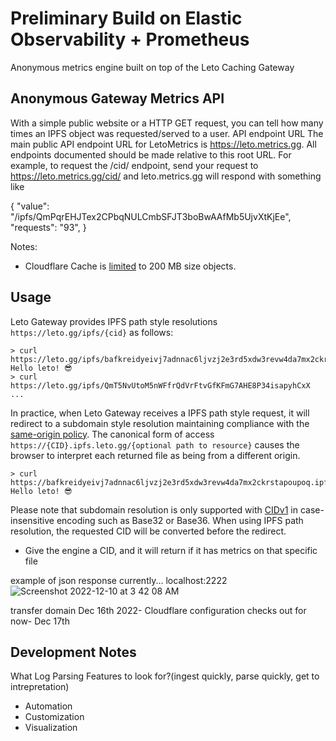  # Preliminary Build on Elastic Observability + Prometheus
 
  Anonymous metrics engine built on top of the Leto Caching Gateway
 
 ## Anonymous Gateway Metrics API 
With a simple public website or a HTTP GET request, you can tell how many times an IPFS object was requested/served to a user.
API endpoint URL
The main public API endpoint URL for LetoMetrics is https://leto.metrics.gg. All endpoints documented should be made relative to this root URL. 
For example, to request the /cid/ endpoint, send your request to 
https://leto.metrics.gg/cid/ and leto.metrics.gg will respond with something like

{ "value": "/ipfs/QmPqrEHJTex2CPbqNULCmbSFJT3boBwAAfMb5UjvXtKjEe",
"requests": "93", }


Notes:

- Cloudflare Cache is [limited](https://developers.cloudflare.com/workers/platform/limits/#cache-api-limits) to 200 MB size objects.

## Usage

Leto Gateway provides IPFS path style resolutions `https://leto.gg/ipfs/{cid}` as follows:

```
> curl https://leto.gg/ipfs/bafkreidyeivj7adnnac6ljvzj2e3rd5xdw3revw4da7mx2ckrstapoupoq
Hello leto! 😎
> curl https://leto.gg/ipfs/QmT5NvUtoM5nWFfrQdVrFtvGfKFmG7AHE8P34isapyhCxX
...
```

In practice, when Leto Gateway receives a IPFS path style request, it will redirect to a subdomain style resolution maintaining compliance with the [same-origin policy](https://en.wikipedia.org/wiki/Same-origin_policy). The canonical form of access `https://{CID}.ipfs.leto.gg/{optional path to resource}` causes the browser to interpret each returned file as being from a different origin.

```
> curl https://bafkreidyeivj7adnnac6ljvzj2e3rd5xdw3revw4da7mx2ckrstapoupoq.ipfs.leto.gg
Hello leto! 😎
```

Please note that subdomain resolution is only supported with [CIDv1](https://docs.ipfs.io/concepts/content-addressing/#identifier-formats) in case-insensitive encoding such as Base32 or Base36. When using IPFS path resolution, the requested CID will be converted before the redirect.
 
 - Give the engine a CID, and it will return if it has metrics on that specific file

example of json response currently... localhost:2222
![Screenshot 2022-12-10 at 3 42 08 AM](https://user-images.githubusercontent.com/30084404/206844865-488ff7d9-969c-44fe-9671-63e6d7140b38.png)

transfer domain Dec 16th 2022- Cloudflare configuration checks out for now- Dec 17th

## Development Notes

 What Log Parsing Features to look for?(ingest quickly, parse quickly, get to intrepretation)
- Automation
- Customization
- Visualization
